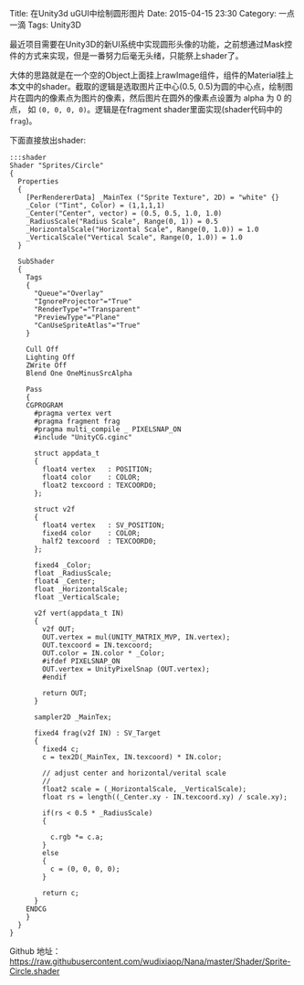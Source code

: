 Title: 在Unity3d uGUI中绘制圆形图片
Date: 2015-04-15 23:30
Category: 一点一滴
Tags: Unity3D

最近项目需要在Unity3D的新UI系统中实现圆形头像的功能，之前想通过Mask控件的方式来实现，但是一番努力后毫无头绪，只能祭上shader了。

大体的思路就是在一个空的Object上面挂上rawImage组件，组件的Material挂上本文中的shader。截取的逻辑是选取图片正中心(0.5, 0.5)为圆的中心点，绘制图片在圆内的像素点为图片的像素，然后图片在圆外的像素点设置为 alpha 为 0 的点，
如 `(0, 0, 0, 0)`。逻辑是在fragment shader里面实现(shader代码中的`frag`)。

下面直接放出shader:

    :::shader
    Shader "Sprites/Circle"
    {
      Properties
      {
        [PerRendererData] _MainTex ("Sprite Texture", 2D) = "white" {}
        _Color ("Tint", Color) = (1,1,1,1)
        _Center("Center", vector) = (0.5, 0.5, 1.0, 1.0)
        _RadiusScale("Radius Scale", Range(0, 1)) = 0.5
        _HorizontalScale("Horizontal Scale", Range(0, 1.0)) = 1.0
        _VerticalScale("Vertical Scale", Range(0, 1.0)) = 1.0
      }

      SubShader
      {
        Tags
        {
          "Queue"="Overlay"
          "IgnoreProjector"="True"
          "RenderType"="Transparent"
          "PreviewType"="Plane"
          "CanUseSpriteAtlas"="True"
        }

        Cull Off
        Lighting Off
        ZWrite Off
        Blend One OneMinusSrcAlpha

        Pass
        {
        CGPROGRAM
          #pragma vertex vert
          #pragma fragment frag
          #pragma multi_compile _ PIXELSNAP_ON
          #include "UnityCG.cginc"

          struct appdata_t
          {
            float4 vertex   : POSITION;
            float4 color    : COLOR;
            float2 texcoord : TEXCOORD0;
          };

          struct v2f
          {
            float4 vertex   : SV_POSITION;
            fixed4 color    : COLOR;
            half2 texcoord  : TEXCOORD0;
          };

          fixed4 _Color;
          float _RadiusScale;
          float4 _Center;
          float _HorizontalScale;
          float _VerticalScale;

          v2f vert(appdata_t IN)
          {
            v2f OUT;
            OUT.vertex = mul(UNITY_MATRIX_MVP, IN.vertex);
            OUT.texcoord = IN.texcoord;
            OUT.color = IN.color * _Color;
            #ifdef PIXELSNAP_ON
            OUT.vertex = UnityPixelSnap (OUT.vertex);
            #endif

            return OUT;
          }

          sampler2D _MainTex;

          fixed4 frag(v2f IN) : SV_Target
          {
            fixed4 c;
            c = tex2D(_MainTex, IN.texcoord) * IN.color;

            // adjust center and horizontal/verital scale
            //
            float2 scale = (_HorizontalScale, _VerticalScale);
            float rs = length((_Center.xy - IN.texcoord.xy) / scale.xy);

            if(rs < 0.5 * _RadiusScale)
            {

              c.rgb *= c.a;
            }
            else
            {
              c = (0, 0, 0, 0);
            }

            return c;
          }
        ENDCG
        }
      }
    }


Github 地址： <https://raw.githubusercontent.com/wudixiaop/Nana/master/Shader/Sprite-Circle.shader>
